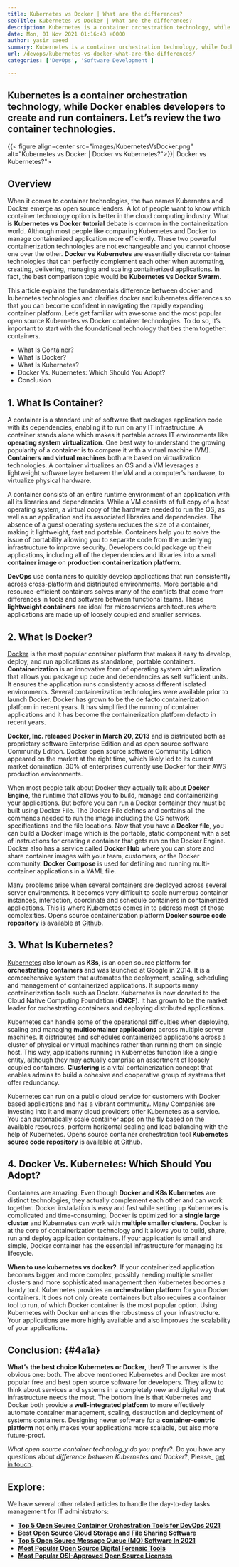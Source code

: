 ```yaml
---
title: Kubernetes vs Docker | What are the differences?
seoTitle: Kubernetes vs Docker | What are the differences?
description: Kubernetes is a container orchestration technology, while Docker is a technology for creating and running containers. Let’s review Kubernetes vs Docker.
date: Mon, 01 Nov 2021 01:16:43 +0000
author: yasir saeed
summary: Kubernetes is a container orchestration technology, while Docker enables developers to create and run containers. Let’s review the two container technologies.
url: /devops/kubernetes-vs-docker-what-are-the-differences/
categories: ['DevOps', 'Software Development']

---
```

## Kubernetes is a container orchestration technology, while Docker enables developers to create and run containers. Let’s review the two container technologies.

{{< figure align=center src="images/KubernetesVsDocker.png" alt="Kubernetes vs Docker | Docker vs Kubernetes?">}}| Docker vs Kubernetes?">  

## **Overview**

When it comes to container technologies, the two names Kubernetes and Docker emerge as open source leaders. A lot of people want to know which container technology option is better in the cloud computing industry. What is **Kubernetes vs Docker** **tutorial** debate is common in the containerization world. Although most people like comparing Kubernetes and Docker to manage containerized application more efficiently. These two powerful containerization technologies are not exchangeable and you cannot choose one over the other. **Docker vs Kubernetes** are essentially discrete container technologies that can perfectly complement each other when automating, creating, delivering, managing and scaling containerized applications. In fact, the best comparison topic would be **Kubernetes vs Docker Swarm**.

This article explains the fundamentals difference between docker and kubernetes technologies and clarifies docker and kubernetes differences so that you can become confident in navigating the rapidly expanding container platform. Let’s get familiar with awesome and the most popular open source Kubernetes vs Docker container technologies. To do so, it’s important to start with the foundational technology that ties them together: containers.

  * What Is Container?
  * What Is Docker?
  * What Is Kubernetes?
  * Docker Vs. Kubernetes: Which Should You Adopt?
  * Conclusion

## 1. **What Is Container?**

A container is a standard unit of software that packages application code with its dependencies, enabling it to run on any IT infrastructure. A container stands alone which makes it portable across IT environments like **operating system virtualization**. One best way to understand the growing popularity of a container is to compare it with a virtual machine (VM). **Containers and virtual machines** both are based on virtualization technologies. A container virtualizes an OS and a VM leverages a lightweight software layer between the VM and a computer’s hardware, to virtualize physical hardware.

A container consists of an entire runtime environment of an application with all its libraries and dependencies. While a VM consists of full copy of a host operating system, a virtual copy of the hardware needed to run the OS, as well as an application and its associated libraries and dependencies. The absence of a guest operating system reduces the size of a container, making it lightweight, fast and portable. Containers help you to solve the issue of portability allowing you to separate code from the underlying infrastructure to improve security. Developers could package up their applications, including all of the dependencies and libraries into a small **container image** on **production containerization platform**.

**DevOps** use containers to quickly develop applications that run consistently across cross-platform and distributed environments. More portable and resource-efficient containers solves many of the conflicts that come from differences in tools and software between functional teams. These **lightweight containers** are ideal for microservices architectures where applications are made up of loosely coupled and smaller services.

## 2. **What Is Docker?**

[Docker][1] is the most popular container platform that makes it easy to develop, deploy, and run applications as standalone, portable containers. **Containerization** is an innovative form of operating system virtualization that allows you package up code and dependencies as self sufficient units. It ensures the application runs consistently across different isolated environments. Several containerization technologies were available prior to launch Docker. Docker has grown to be the de facto containerization platform in recent years. It has simplified the running of container applications and it has become the containerization platform defacto in recent years.

**Docker, Inc. released Docker in March 20, 2013** and is distributed both as proprietary software Enterprise Edition and as open source software Community Edition. Docker open source software Community Edition appeared on the market at the right time, which likely led to its current market domination. 30% of enterprises currently use Docker for their AWS production environments.

When most people talk about Docker they actually talk about **Docker Engine**, the runtime that allows you to build, manage and containerizing your applications. But before you can run a Docker container they must be built using Docker File. The Docker File defines and contains all the commands needed to run the image including the OS network specifications and the file locations. Now that you have a **Docker file**, you can build a Docker Image which is the portable, static component with a set of instructions for creating a container that gets run on the Docker Engine. Docker also has a service called **Docker Hub** where you can store and share container images with your team, customers, or the Docker community. **Docker Compose** is used for defining and running multi-container applications in a YAML file.

Many problems arise when several containers are deployed across several server environments. It becomes very difficult to scale numerous container instances, interaction, coordinate and schedule containers in containerized applications. This is where Kubernetes comes in to address most of those complexities. Opens source containerization platform **Docker source code repository** is available at [Github][2].

## 3. **What Is Kubernetes?**

[Kubernetes][3] also known as **K8s**, is an open source platform for **orchestrating containers** and was launched at Google in 2014. It is a comprehensive system that automates the deployment, scaling, scheduling and management of containerized applications. It supports many containerization tools such as Docker. Kubernetes is now donated to the Cloud Native Computing Foundation (**CNCF**). It has grown to be the market leader for orchestrating containers and deploying distributed applications.

Kubernetes can handle some of the operational difficulties when deploying, scaling and managing **multicontainer applications** across multiple server machines. It distributes and schedules containerized applications across a cluster of physical or virtual machines rather than running them on single host. This way, applications running in Kubernetes function like a single entity, although they may actually comprise an assortment of loosely coupled containers. **Clustering** is a vital containerization concept that enables admins to build a cohesive and cooperative group of systems that offer redundancy.

Kubernetes can run on a public cloud service for customers with Docker based applications and has a vibrant community. Many Companies are investing into it and many cloud providers offer Kubernetes as a service. You can automatically scale container apps on the fly based on the available resources, perform horizontal scaling and load balancing with the help of Kubernetes. Opens source container orchestration tool **Kubernetes source code repository** is available at [Github][4].

## 4. Docker Vs. Kubernetes: Which Should You Adopt?

Containers are amazing. Even though **Docker and K8s Kubernetes** are distinct technologies, they actually complement each other and can work together. Docker installation is easy and fast while setting up Kubernetes is complicated and time-consuming. Docker is optimized for a **single large cluster** and Kubernetes can work with **multiple smaller clusters**. Docker is at the core of containerization technology and it allows you to build, share, run and deploy application containers. If your application is small and simple, Docker container has the essential infrastructure for managing its lifecycle.

**When to use kubernetes vs docker?**. If your containerized application becomes bigger and more complex, possibly needing multiple smaller clusters and more sophisticated management then Kubernetes becomes a handy tool. Kubernetes provides an **orchestration platform** for your Docker containers. It does not only create containers but also requires a container tool to run, of which Docker container is the most popular option. Using Kubernetes with Docker enhances the robustness of your infrastructure. Your applications are more highly available and also improves the scalability of your applications.

## **Conclusion:** {#4a1a}

**What’s the best choice Kubernetes or Docker**, then? The answer is the obvious one: both. The above mentioned Kubernetes and Docker are most popular free and best open source software for developers. They allow to think about services and systems in a completely new and digital way that infrastructure needs the most. The bottom line is that Kubernetes and Docker both provide a **well-integrated platform** to more effectively automate container management, scaling, destruction and deployment of systems containers. Designing newer software for a **container-centric platform** not only makes your applications more scalable, but also more future-proof.

_What open source container technolog_y do you prefer_?. Do you have any questions about _difference between Kubernetes and Docker_?, Please_ [get in touch][5].

## Explore:

We have several other related articles to handle the day-to-day tasks management for IT administrators:

  * **[Top 5 Open Source Container Orchestration Tools for DevOps 2021][6]**
  * **[Best Open Source Cloud Storage and File Sharing Software][7]**
  * **[Top 5 Open Source Message Queue (MQ) Software In 2021][8]**
  * **[Most Popular Open Source Digital Forensic Tools][9]**
  * **[Most Popular OSI-Approved Open Source Licenses][10]**

 [1]: https://www.docker.com/
 [2]: https://github.com/docker
 [3]: https://kubernetes.io/
 [4]: https://github.com/kubernetes/kubernetes
 [5]: mailto:yasir.saeed@aspose.com
 [6]: https://blog.containerize.com/2021/10/11/top-5-open-source-container-orchestration-tools-for-devops-in-2021/
 [7]: https://products.containerize.com/backup-and-sync/
 [8]: https://blog.containerize.com/2021/07/09/top-5-open-source-message-queue-software-in-2021/
 [9]: https://blog.containerize.com/2021/08/30/top-5-open-source-digital-forensic-tools-in-2021/
 [10]: https://blog.containerize.com/2021/09/23/top-5-most-popular-osi-approved-open-source-licenses-of-2021/